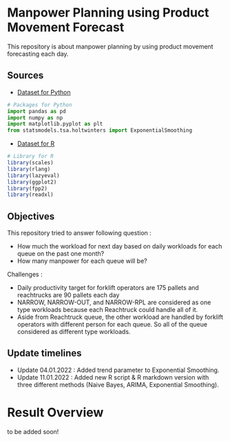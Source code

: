 # Manpower Planning using Product Movement Forecast

This repository is about manpower planning by using product movement forecasting each day.

## Sources
- [Dataset for Python](https://github.com/dhykac/manpower_planning/blob/main/PRODUCTIVITY%20DESEMBER%202021.XLSX)
```python
# Packages for Python
import pandas as pd
import numpy as np
import matplotlib.pyplot as plt
from statsmodels.tsa.holtwinters import ExponentialSmoothing
```
- [Dataset for R](https://github.com/dhykac/manpower_planning/blob/main/manpower_planning.R)
```r
# Library for R
library(scales)
library(rlang)
library(lazyeval)
library(ggplot2)
library(fpp2)
library(readxl)
```

## Objectives
This repository tried to answer following question :
- How much the workload for next day based on daily workloads for each queue on the past one month?
- How many manpower for each queue will be?

Challenges :
- Daily productivity target for forklift operators are 175 pallets and reachtrucks are 90 pallets each day
- NARROW, NARROW-OUT, and NARROW-RPL are considered as one type workloads because each Reachtruck could handle all of it.
- Aside from Reachtruck queue, the other workload are handled by forklift operators with different person for each queue. So all of the queue considered as different type workloads.

## Update timelines
- Update 04.01.2022 : Added trend parameter to Exponential Smoothing.
- Update 11.01.2022 : Added new R script & R markdown version with three different methods (Naive Bayes, ARIMA, Exponential Smoothing).

# Result Overview
to be added soon!
